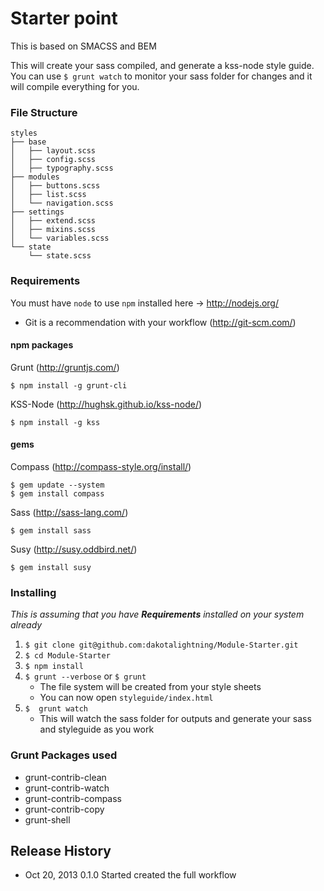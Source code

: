 # Starter point

This is based on SMACSS and BEM

This will create your sass compiled, and generate a kss-node style guide. You can use `$ grunt watch` to monitor your sass folder for changes and it will compile everything for you.

### File Structure

    styles
    ├── base
    │   ├── layout.scss
    │   ├── config.scss
    │   ├── typography.scss
    ├── modules
    │   ├── buttons.scss
    │   ├── list.scss
    │   └── navigation.scss
    ├── settings
    │   ├── extend.scss
    │   ├── mixins.scss
    │   └── variables.scss
    └── state
        └── state.scss

### Requirements

You must have `node` to use `npm` installed here -> http://nodejs.org/

- Git is a recommendation with your workflow (http://git-scm.com/)

#### npm packages

Grunt (http://gruntjs.com/)
    
    $ npm install -g grunt-cli

KSS-Node (http://hughsk.github.io/kss-node/)

    $ npm install -g kss

#### gems

Compass (http://compass-style.org/install/)

    $ gem update --system
    $ gem install compass

Sass (http://sass-lang.com/)

    $ gem install sass

Susy (http://susy.oddbird.net/)

    $ gem install susy
    

### Installing

*This is assuming that you have **Requirements** installed on your system already*

1. `$ git clone git@github.com:dakotalightning/Module-Starter.git`
2. `$ cd Module-Starter`
3. `$ npm install`
4. `$ grunt --verbose` or `$ grunt`
    - The file system will be created from your style sheets
    - You can now open `styleguide/index.html`
5. `$  grunt watch`
    - This will watch the sass folder for outputs and generate your sass and styleguide as you work

### Grunt Packages used

- grunt-contrib-clean
- grunt-contrib-watch
- grunt-contrib-compass
- grunt-contrib-copy
- grunt-shell

## Release History

- Oct 20, 2013      0.1.0       Started created the full workflow
